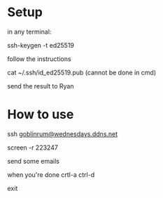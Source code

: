 # Setup
in any terminal:

ssh-keygen -t ed25519

follow the instructions

cat ~/.ssh/id_ed25519.pub (cannot be done in cmd)

send the result to Ryan

# How to use
ssh goblinrum@wednesdays.ddns.net

screen -r 223247

send some emails

when you're done crtl-a ctrl-d

exit
